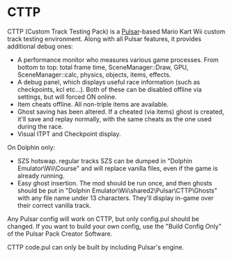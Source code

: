 # CTTP

CTTP (Custom Track Testing Pack) is a [Pulsar](https://github.com/MelgMKW/Pulsar)-based Mario Kart Wii custom track testing environment.
Along with all Pulsar features, it provides additional debug ones:

- A performance monitor who measures various game processes. From bottom to top: total frame time, SceneManager::Draw, GPU, SceneManager::calc, physics, objects, items, effects. 
- A debug panel, which displays useful race information (such as checkpoints, kcl etc...).
Both of these can be disabled offline via settings, but will forced ON online.
- Item cheats offline. All non-triple items are available.
- Ghost saving has been altered. If a cheated (via items) ghost is created, it'll save and replay normally, with the same cheats as the one used during the race.
- Visual ITPT and Checkpoint display.

On Dolphin only:
- SZS hotswap. regular tracks SZS can be dumped in "Dolphin Emulator\Wii\Course" and will replace vanilla files, even if the game is already running.
- Easy ghost insertion. The mod should be run once, and then ghosts should be put in "Dolphin Emulator\Wii\shared2\Pulsar\CTTP\Ghosts" with any file name under 13 characters. They'll display in-game over their correct vanilla track.

Any Pulsar config will work on CTTP, but only config.pul should be changed. If you want to build your own config, use the "Build Config Only" of the Pulsar Pack Creator Software.

CTTP code.pul can only be built by including Pulsar's engine. 
